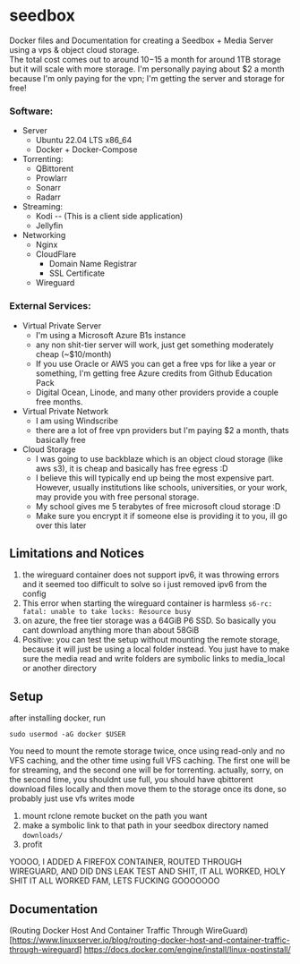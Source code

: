 # seedbox
Docker files and Documentation for creating a Seedbox + Media Server using a vps &amp; object cloud storage.  
The total cost comes out to around $10-$15 a month for around 1TB storage but it will scale with more storage.
I'm personally paying about $2 a month because I'm only paying for the vpn; I'm getting the server and storage for free!

### Software:
- Server
  - Ubuntu 22.04 LTS x86\_64
  - Docker + Docker-Compose
- Torrenting:
  - QBittorent
  - Prowlarr
  - Sonarr
  - Radarr
- Streaming:
  - Kodi -- (This is a client side application)
  - Jellyfin
- Networking
  - Nginx
  - CloudFlare
    - Domain Name Registrar
    - SSL Certificate
  - Wireguard
### External Services:
- Virtual Private Server
  - I'm using a Microsoft Azure B1s instance
  - any non shit-tier server will work, just get something moderately cheap (~$10/month)
  - If you use Oracle or AWS you can get a free vps for like a year or something, I'm getting free Azure credits from Github Education Pack
  - Digital Ocean, Linode, and many other providers provide a couple free months.
- Virtual Private Network
  - I am using Windscribe
  - there are a lot of free vpn providers but I'm paying $2 a month, thats basically free
- Cloud Storage
  - I was going to use backblaze which is an object cloud storage (like aws s3), it is cheap and basically has free egress :D
  - I believe this will typically end up being the most expensive part. However, usually institutions like schools, universities, or your work, may provide you with free personal storage.
  - My school gives me 5 terabytes of free microsoft cloud storage :D
  - Make sure you encrypt it if someone else is providing it to you, ill go over this later


## Limitations and Notices
1. the wireguard container does not support ipv6, it was throwing errors and it seemed too difficult to solve so i just removed ipv6 from the config
2. This error when starting the wireguard container is harmless `s6-rc: fatal: unable to take locks: Resource busy`
3. on azure, the free tier storage was a 64GiB P6 SSD. So basically you cant download anything more than about 58GiB
4. Positive: you can test the setup without mounting the remote storage, because it will just be using a local folder instead. You just have to make sure the media read and write folders are symbolic links to media_local or another directory



## Setup
after installing docker, run
```
sudo usermod -aG docker $USER
```


You need to mount the remote storage twice, once using read-only and no VFS caching, and the other time using full VFS caching. The first one will be for streaming, and the second one will be for torrenting.
actually, sorry, on the second time, you shouldnt use full, you should have qbittorent download files locally and then move them to the storage once its done, so probably just use vfs writes mode

1. mount rclone remote bucket on the path you want
2. make a symbolic link to that path in your seedbox directory named `downloads/`
3. profit

  
  YOOOO, I ADDED A FIREFOX CONTAINER, ROUTED THROUGH WIREGUARD, AND DID DNS LEAK TEST AND SHIT, IT ALL WORKED, HOLY SHIT IT ALL WORKED FAM, LETS FUCKING GOOOOOOO

## Documentation
(Routing Docker Host And Container Traffic Through WireGuard)[https://www.linuxserver.io/blog/routing-docker-host-and-container-traffic-through-wireguard]
https://docs.docker.com/engine/install/linux-postinstall/
